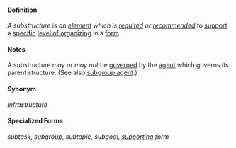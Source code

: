 #### Definition

*A substructure* is *an [element](https://github.com/gcassel/Modular-Organization-Terminology/blob/master/terms/element.md) which is [required](https://github.com/gcassel/Modular-Organization-Terminology/blob/master/terms/require.md) or [recommended](https://github.com/gcassel/Modular-Organizing-Terminology/blob/master/terms/recommend.md)* to [support](https://github.com/gcassel/Modular-Organization-Terminology/blob/master/terms/support.md) a [specific](https://github.com/gcassel/Modular-Organization-Terminology/blob/master/terms/specific.md) [level of organizing](https://github.com/gcassel/Modular-Organization-Terminology/blob/master/compound-terms/level-of-organizing.md) in a [form](https://github.com/gcassel/Modular-Organization-Terminology/blob/master/terms/form.md).

#### Notes

A substructure *may or may not* be [governed](https://github.com/gcassel/Modular-Organization-Terminology/blob/master/terms/govern.md) by the [agent](https://github.com/gcassel/Modular-Organizing-Terminology/blob/master/terms/agent.md) which governs its parent structure.  (See also [subgroup agent](https://github.com/gcassel/Modular-Organization-Terminology/blob/master/compound-terms/subgroup-agent.md).)

#### Synonym

*infrastructure*

#### Specialized Forms

*subtask*, *subgroup*, *subtopic*, *subgoal*, *[supporting](https://github.com/gcassel/Modular-Organization-Terminology/blob/master/terms/support.md) form*


